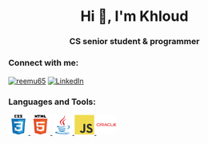 <h1 align="center">Hi 👋, I'm Khloud</h1>
<h3 align="center">CS senior student & programmer</h3>

<h3 align="left">Connect with me:</h3>
<p align="left">
<a href="https://twitter.com/reemu65" target="blank"><img align="center" src="https://duet-cdn.vox-cdn.com/thumbor/0x0:1600x1600/828x552/filters:focal(800x800:801x801):format(webp)/cdn.vox-cdn.com/uploads/chorus_asset/file/24805464/F1x5VdQX0AA9Sgt.jpeg" alt="reemu65" height="30" width="40" /></a>
   <a href="https://www.linkedin.com/in/khloud-ayedh-alsofyani-77b24627b/" target="blank">
    <img align="center" src="https://t0.gstatic.com/images?q=tbn:ANd9GcRMCA3j2A8hfLl9p5UAU5nd9lvqLlNZvqoU4xOsZ192uH4IYS6X" alt="LinkedIn" height="30" width="30" />
  </a>
</p>

<h3 align="left">Languages and Tools:</h3>
<p align="left"> <a href="https://www.w3schools.com/css/" target="_blank" rel="noreferrer"> <img src="https://raw.githubusercontent.com/devicons/devicon/master/icons/css3/css3-original-wordmark.svg" alt="css3" width="40" height="40"/> </a> <a href="https://www.w3.org/html/" target="_blank" rel="noreferrer"> <img src="https://raw.githubusercontent.com/devicons/devicon/master/icons/html5/html5-original-wordmark.svg" alt="html5" width="40" height="40"/> </a> <a href="https://www.java.com" target="_blank" rel="noreferrer"> <img src="https://raw.githubusercontent.com/devicons/devicon/master/icons/java/java-original.svg" alt="java" width="40" height="40"/> </a> <a href="https://developer.mozilla.org/en-US/docs/Web/JavaScript" target="_blank" rel="noreferrer"> <img src="https://raw.githubusercontent.com/devicons/devicon/master/icons/javascript/javascript-original.svg" alt="javascript" width="40" height="40"/> </a> <a href="https://www.oracle.com/" target="_blank" rel="noreferrer"> <img src="https://raw.githubusercontent.com/devicons/devicon/master/icons/oracle/oracle-original.svg" alt="oracle" width="40" height="40"/> </a> </p>
